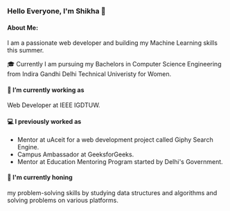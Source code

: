 ### Hello Everyone, I'm Shikha 👋

#### About Me:
I am a passionate web developer and building my Machine Learning skills this summer.  

🎓 Currently I am pursuing my Bachelors in Computer Science Engineering from Indira Gandhi Delhi Technical Univeristy for Women.  

#### 🔭 I’m currently working as  
 Web Developer at IEEE IGDTUW.  
 
#### 💻 I previously worked as  
* Mentor at uAceit for a web development project called Giphy Search Engine.
* Campus Ambassador at GeeksforGeeks.
* Mentor at Education Mentoring Program started by Delhi's Government.

#### 🌱 I'm currently honing  
my problem-solving skills by studying data structures and algorithms and solving problems on various platforms.




<!--
**shikha2961/shikha2961** is a ✨ _special_ ✨ repository because its `README.md` (this file) appears on your GitHub profile.

Here are some ideas to get you started:

- 🔭 I’m currently working on ...
- 🌱 I’m currently learning ...
- 👯 I’m looking to collaborate on ...
- 🤔 I’m looking for help with ...
- 💬 Ask me about ...
- 📫 How to reach me: ...
- 😄 Pronouns: ...
- ⚡ Fun fact: ...
-->
